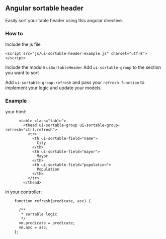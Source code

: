 ## Angular sortable header


Easily sort your table header using this angular directive.

### How to

 Include the js file
 
    <script src="js/ui-sortable-header-example.js" charset="utf-8"></script>
    

Include the module `uiSortableHeader`
Add `ui-sortable-group` to the section you want to sort

Add `ui-sortable-group-refresh` and pass your `refresh function` to implement your logic and update your models.

### Example
your html:

          <table class="table">
            <thead ui-sortable-group ui-sortable-group-refresh="ctrl.refresh">
              <tr>
                <th ui-sortable-field="name">
                  City
                </th>
                <th ui-sortable-field="mayor">
                  Mayor
                </th>
                <th ui-sortable-field="population">
                  Population
                </th>
              </tr>
            </thead>
            
in your controller:

        function refresh(predicate, asc) {

          /**
           * sortable logic
           */ 
          vm.predicate = predicate;
          vm.asc = asc;
        };
